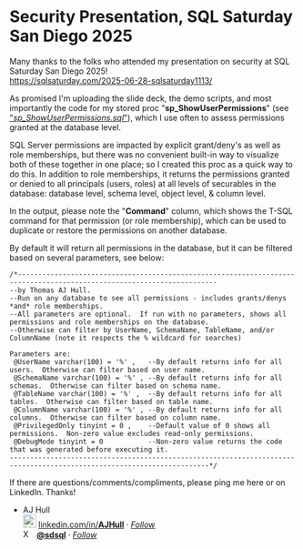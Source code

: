 # Security Presentation, SQL Saturday San Diego 2025

Many thanks to the folks who attended my presentation on security at SQL Saturday San Diego 2025!  
https://sqlsaturday.com/2025-06-28-sqlsaturday1113/

As promised I'm uploading the slide deck, the demo scripts, and most importantly the code for my stored proc "**sp_ShowUserPermissions**" (see ["_sp_ShowUserPermissions.sql_"](https://github.com/AJHull/SQLSat2025_Security/blob/main/sp_ShowUserPermissions.sql)), which I use often to assess permissions granted at the database level.  

SQL Server permissions are impacted by explicit grant/deny's as well as role memberships, but there was no convenient built-in way to visualize both of these together in one place; so I created this proc as a quick way to do this.  In addition to role memberships, it returns the permissions granted or denied to all principals (users, roles) at all levels of securables in the database: database level, schema level, object level, & column level.

In the output, please note the "**Command**" column, which shows the T-SQL command for that permission (or role membership), which can be used to duplicate or restore the permissions on another database.  

By default it will return all permissions in the database, but it can be filtered based on several parameters, see below:  

```
/*-----------------------------------------------------------------------------------------------------------------------  
--by Thomas AJ Hull.  
--Run on any database to see all permissions - includes grants/denys *and* role memberships.  
--All parameters are optional.  If run with no parameters, shows all permissions and role memberships on the database.  
--Otherwise can filter by UserName, SchemaName, TableName, and/or ColumnName (note it respects the % wildcard for searches)  

Parameters are:  
 @UserName varchar(100) = '%' ,   --By default returns info for all users.  Otherwise can filter based on user name.  
 @SchemaName varchar(100) = '%' , --By default returns info for all schemas.  Otherwise can filter based on schema name.  
 @TableName varchar(100) = '%' ,  --By default returns info for all tables.  Otherwise can filter based on table name.  
 @ColumnName varchar(100) = '%' , --By default returns info for all columns.  Otherwise can filter based on column name.  
 @PrivilegedOnly tinyint = 0 ,    --Default value of 0 shows all permissions.  Non-zero value excludes read-only permissions.  
 @DebugMode tinyint = 0           --Non-zero value returns the code that was generated before executing it.  
-----------------------------------------------------------------------------------------------------------------------*/
```

If there are questions/comments/compliments, please ping me here or on LinkedIn.  Thanks!  

 - AJ Hull  
   <a href="https://www.linkedin.com/in/AJHull"><img src="https://github.com/user-attachments/assets/4c58e586-23cc-48f5-8ce4-611fe04986eb" alt="LinkedIn" width="23" height="23" align="bottom"></a>  [linkedin.com/in/**AJHull**](https://www.linkedin.com/in/AJHull)  ·  [_Follow_](www.linkedin.com/comm/mynetwork/discovery-see-all?usecase=PEOPLE_FOLLOWS&followMember=ajhull)  
   <a href="https://x.com/sdsql"><img src="https://github.com/user-attachments/assets/6cac2caf-aff8-48d4-ae79-4e384d63ef2d" alt="X" width="20" height="15" align="bottom"></a>  [**@sdsql**](https://x.com/sdsql)  ·  [_Follow_](https://x.com/intent/user?screen_name=sdsql)
   
